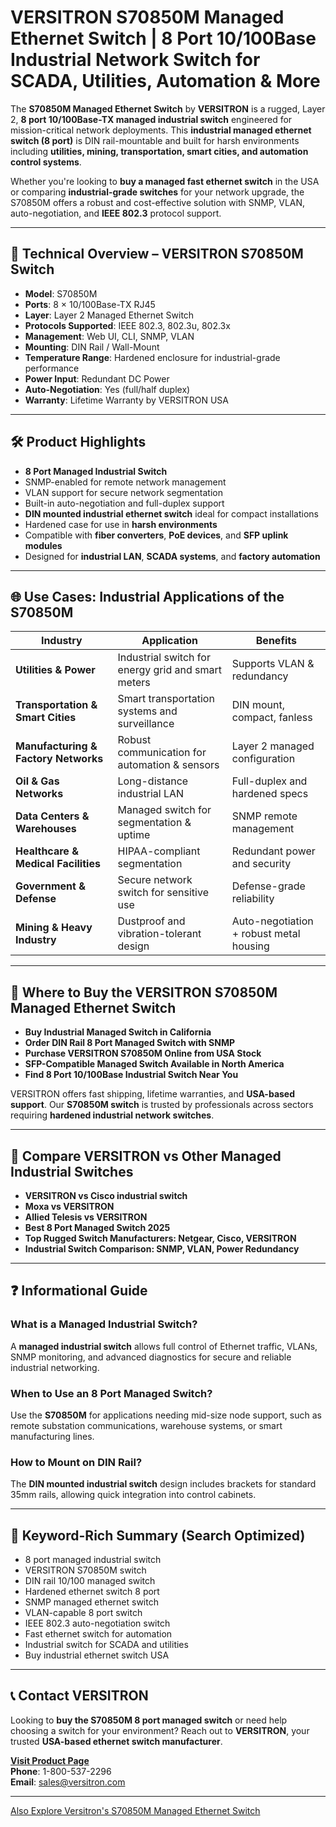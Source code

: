 # VERSITRON S70850M Managed Ethernet Switch | 8 Port 10/100Base Industrial Network Switch for SCADA, Utilities, Automation & More

The **S70850M Managed Ethernet Switch** by **VERSITRON** is a rugged, Layer 2, **8 port 10/100Base-TX managed industrial switch** engineered for mission-critical network deployments. This **industrial managed ethernet switch (8 port)** is DIN rail-mountable and built for harsh environments including **utilities, mining, transportation, smart cities, and automation control systems**.

Whether you're looking to **buy a managed fast ethernet switch** in the USA or comparing **industrial-grade switches** for your network upgrade, the S70850M offers a robust and cost-effective solution with SNMP, VLAN, auto-negotiation, and **IEEE 802.3** protocol support.

---

## 🔧 Technical Overview – VERSITRON S70850M Switch

- **Model**: S70850M
- **Ports**: 8 × 10/100Base-TX RJ45
- **Layer**: Layer 2 Managed Ethernet Switch
- **Protocols Supported**: IEEE 802.3, 802.3u, 802.3x
- **Management**: Web UI, CLI, SNMP, VLAN
- **Mounting**: DIN Rail / Wall-Mount
- **Temperature Range**: Hardened enclosure for industrial-grade performance
- **Power Input**: Redundant DC Power
- **Auto-Negotiation**: Yes (full/half duplex)
- **Warranty**: Lifetime Warranty by VERSITRON USA

---

## 🛠️ Product Highlights

- **8 Port Managed Industrial Switch**
- SNMP-enabled for remote network management
- VLAN support for secure network segmentation
- Built-in auto-negotiation and full-duplex support
- **DIN mounted industrial ethernet switch** ideal for compact installations
- Hardened case for use in **harsh environments**
- Compatible with **fiber converters**, **PoE devices**, and **SFP uplink modules**
- Designed for **industrial LAN**, **SCADA systems**, and **factory automation**

---

## 🌐 Use Cases: Industrial Applications of the S70850M

| Industry | Application | Benefits |
|---------|-------------|----------|
| **Utilities & Power** | Industrial switch for energy grid and smart meters | Supports VLAN & redundancy |
| **Transportation & Smart Cities** | Smart transportation systems and surveillance | DIN mount, compact, fanless |
| **Manufacturing & Factory Networks** | Robust communication for automation & sensors | Layer 2 managed configuration |
| **Oil & Gas Networks** | Long-distance industrial LAN | Full-duplex and hardened specs |
| **Data Centers & Warehouses** | Managed switch for segmentation & uptime | SNMP remote management |
| **Healthcare & Medical Facilities** | HIPAA-compliant segmentation | Redundant power and security |
| **Government & Defense** | Secure network switch for sensitive use | Defense-grade reliability |
| **Mining & Heavy Industry** | Dustproof and vibration-tolerant design | Auto-negotiation + robust metal housing |

---

## 🛒 Where to Buy the VERSITRON S70850M Managed Ethernet Switch

- **Buy Industrial Managed Switch in California**
- **Order DIN Rail 8 Port Managed Switch with SNMP**
- **Purchase VERSITRON S70850M Online from USA Stock**
- **SFP-Compatible Managed Switch Available in North America**
- **Find 8 Port 10/100Base Industrial Switch Near You**

VERSITRON offers fast shipping, lifetime warranties, and **USA-based support**. Our **S70850M switch** is trusted by professionals across sectors requiring **hardened industrial network switches**.

---

## 🔄 Compare VERSITRON vs Other Managed Industrial Switches

- **VERSITRON vs Cisco industrial switch**
- **Moxa vs VERSITRON**
- **Allied Telesis vs VERSITRON**
- **Best 8 Port Managed Switch 2025**
- **Top Rugged Switch Manufacturers: Netgear, Cisco, VERSITRON**
- **Industrial Switch Comparison: SNMP, VLAN, Power Redundancy**

---

## ❓ Informational Guide

### What is a Managed Industrial Switch?
A **managed industrial switch** allows full control of Ethernet traffic, VLANs, SNMP monitoring, and advanced diagnostics for secure and reliable industrial networking.

### When to Use an 8 Port Managed Switch?
Use the **S70850M** for applications needing mid-size node support, such as remote substation communications, warehouse systems, or smart manufacturing lines.

### How to Mount on DIN Rail?
The **DIN mounted industrial switch** design includes brackets for standard 35mm rails, allowing quick integration into control cabinets.

---

## 🔑 Keyword-Rich Summary (Search Optimized)

- 8 port managed industrial switch
- VERSITRON S70850M switch
- DIN rail 10/100 managed switch
- Hardened ethernet switch 8 port
- SNMP managed ethernet switch
- VLAN-capable 8 port switch
- IEEE 802.3 auto-negotiation switch
- Fast ethernet switch for automation
- Industrial switch for SCADA and utilities
- Buy industrial ethernet switch USA

---

## 📞 Contact VERSITRON

Looking to **buy the S70850M 8 port managed switch** or need help choosing a switch for your environment? Reach out to **VERSITRON**, your trusted **USA-based ethernet switch manufacturer**.

**[Visit Product Page](https://www.versitron.com/products/s70850m-8-port-managed-industrial-switch)**  
**Phone**: 1-800-537-2296  
**Email**: sales@versitron.com

---

[Also Explore Versitron's  S70850M Managed Ethernet Switch](https://www.versitron.com/collections/fiber-optic-network-managed-switches?page=1&phcursor=eyJhbGciOiJIUzI1NiJ9.eyJzayI6InByb2R1Y3RfbGluZV9pdGVtc19jb3VudCIsInN2IjowLCJkIjoiYiIsInVpZCI6NDAwNjQ5NTg1OTUzNzQsImwiOjE2LCJvIjowLCJyIjoiQ0RQIiwidiI6MSwicCI6MX0.9S4NWJI3xO8kn5Rth5ZdJd-SYmJv3wl6iYzHJHK693o)
